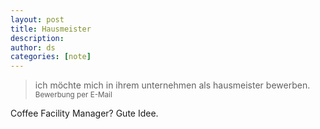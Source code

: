 ```yaml
---
layout: post
title: Hausmeister
description:
author: ds
categories: [note]
---
```



> ich möchte mich in ihrem unternehmen als hausmeister bewerben.  
> <small>Bewerbung per E-Mail</small>

Coffee Facility Manager? Gute Idee.


